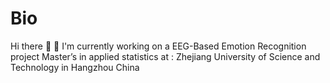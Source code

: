 # Bio
Hi there 👋 📗 I'm currently working on a EEG-Based Emotion Recognition project Master’s in applied statistics at : Zhejiang University of Science and Technology in Hangzhou China
